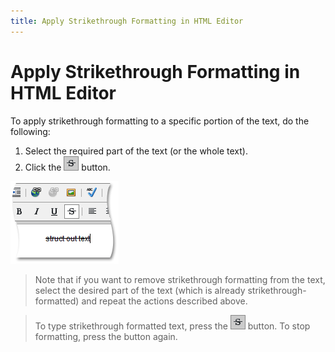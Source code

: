 ```yaml
---
title: Apply Strikethrough Formatting in HTML Editor
---
```

# Apply Strikethrough Formatting in HTML Editor
To apply strikethrough formatting to a specific portion of the text, do the following:
1. Select the required part of the text (or the whole text).
2. Click the ![ASPxHtmlEditor-Buttons-Strikethrough](../../../images/Img7404.png) button.

![ASPxHtmlEditor-WorkingWithText-StrikethroughSample](../../../images/Img7413.png)

> Note that if you want to remove strikethrough formatting from the text, select the desired part of the text (which is already strikethrough-formatted) and repeat the actions described above.

> To type strikethrough formatted text, press the ![ASPxHtmlEditor-Buttons-Strikethrough](../../../images/Img7404.png) button. To stop formatting, press the button again.